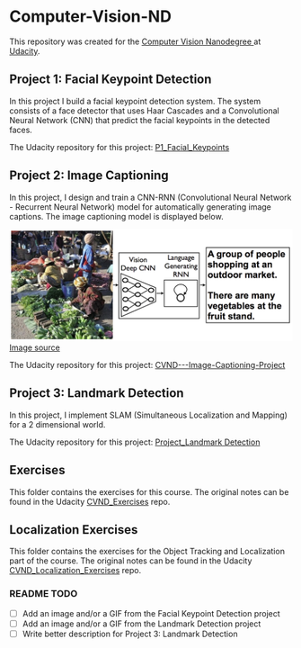 # Computer-Vision-ND
This repository was created for the [Computer Vision Nanodegree ](https://www.udacity.com/course/computer-vision-nanodegree--nd891) at [Udacity](https://Udacity.com).

## Project 1: Facial Keypoint Detection

In this project I build a facial keypoint detection system. The system consists of a face detector that uses Haar Cascades and a Convolutional Neural Network (CNN) that predict the facial keypoints in the detected faces.

The Udacity repository for this project: [P1_Facial_Keypoints](https://github.com/udacity/P1_Facial_Keypoints)

## Project 2: Image Captioning
In this project, I design and train a CNN-RNN (Convolutional Neural Network - Recurrent Neural Network) model for  automatically generating image captions. The image captioning model is displayed below.

![Image Captioning Model](images/cnn_rnn_model.png?raw=true) [Image source](https://arxiv.org/pdf/1411.4555.pdf)

The Udacity repository for this project: [CVND---Image-Captioning-Project](https://github.com/udacity/CVND---Image-Captioning-Project)

## Project 3: Landmark Detection
In this project, I implement SLAM (Simultaneous Localization and Mapping) for a 2 dimensional world.

The Udacity repository for this project: [Project_Landmark Detection](https://github.com/udacity/CVND_Localization_Exercises/tree/master/Project_Landmark%20Detection)

## Exercises

This folder contains the exercises for this course. The original notes can be found in the Udacity [CVND_Exercises](https://github.com/udacity/CVND_Exercises) repo.

##  Localization Exercises

This folder contains the exercises for the Object Tracking and Localization part of the course. The original notes can be found in the Udacity [CVND_Localization_Exercises](https://github.com/udacity/CVND_Localization_Exercises) repo.



### README TODO
- [ ] Add an image and/or a GIF from the Facial Keypoint Detection project
- [ ] Add an image and/or a GIF from the Landmark Detection project
- [ ] Write better description for Project 3: Landmark Detection
